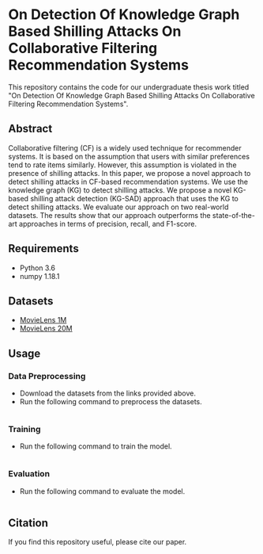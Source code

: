 # On Detection Of Knowledge Graph Based Shilling Attacks On Collaborative Filtering Recommendation Systems

This repository contains the code for our undergraduate thesis work titled "On Detection Of Knowledge Graph Based Shilling Attacks On Collaborative Filtering Recommendation Systems".

## Abstract

Collaborative filtering (CF) is a widely used technique for recommender systems. It is based on the assumption that users with similar preferences tend to rate items similarly. However, this assumption is violated in the presence of shilling attacks. In this paper, we propose a novel approach to detect shilling attacks in CF-based recommendation systems. We use the knowledge graph (KG) to detect shilling attacks. We propose a novel KG-based shilling attack detection (KG-SAD) approach that uses the KG to detect shilling attacks. We evaluate our approach on two real-world datasets. The results show that our approach outperforms the state-of-the-art approaches in terms of precision, recall, and F1-score.

## Requirements

- Python 3.6
- numpy 1.18.1

## Datasets

- [MovieLens 1M]( https://grouplens.org/datasets/movielens/1m/ )
- [MovieLens 20M]( https://grouplens.org/datasets/movielens/20m/ )

## Usage

### Data Preprocessing

- Download the datasets from the links provided above.
- Run the following command to preprocess the datasets.

```bash

```

### Training

- Run the following command to train the model.

```bash

```

### Evaluation

- Run the following command to evaluate the model.

```bash

```

## Citation

If you find this repository useful, please cite our paper.

```bibtex
```